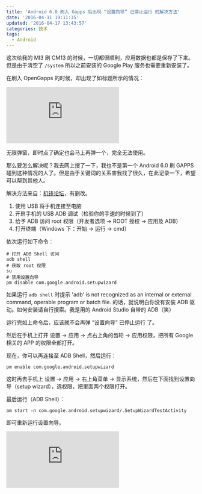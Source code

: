 ```yaml
---
title: 'Android 6.0 刷入 Gapps 后出现 “设置向导” 已停止运行 的解决方法'
date: '2016-04-11 19:11:35'
updated: '2016-04-17 13:43:57'
categories: 技术
tags:
  - Android
---
```


这次给我的 MI3 刷 CM13 的时候，一切都很顺利，应用数据也都是保存了下来。但是由于清空了 `/system` 所以之前安装的 Google Play 服务也需要重新安装了。

在刷入 OpenGapps 的时候，却出现了如标题所示的情况：

![setup wizard stopped](https://img.prinzeugen.net/image.php?di=F02V)

无限弹窗，即时点了确定也会马上再弹一个，完全无法使用。

那么要怎么解决呢？我去网上搜了一下，我也不是第一个 Android 6.0 刷 GAPPS 碰到这种情况的人了。但是由于关键词的关系害我找了很久，在此记录一下，希望可以帮到其他人。

解决方法来自：[机锋论坛](http://bbs.gfan.com/forum.php?mod=viewthread&tid=8089541&page=1#pid294243082)，有删改。

<!--more-->

1. 使用 USB 将手机连接至电脑
2. 开启手机的 USB ADB 调试（检验你的手速的时候到了）
3. 给予 ADB 访问 root 权限（开发者选项 -> ROOT 授权 -> 应用及 ADB）
4. 打开终端（Windows 下：开始 -> 运行 -> cmd）

依次运行如下命令：

```shell
# 打开 ADB Shell 访问
adb shell
# 获取 root 权限
su
# 禁用设置向导
pm disable com.google.android.setupwizard
```

如果运行 `adb shell` 时提示 'adb' is not recognized as an internal or external command, operable program or batch file. 的话，就说明白你没有安装 ADB 驱动。如何安装请自行搜索。我是用的 Android Studio 自带的 ADB（笑）

运行完如上命令后，应该就不会再弹 “设置向导” 已停止运行 了。

然后在手机上打开 设置 -> 应用 -> 点右上角的齿轮 -> 应用权限，把所有 Google 相关的 APP 的权限全部打开。

现在，你可以再连接至 ADB Shell，然后运行：

```shell
pm enable com.google.android.setupwizard
```

这时再去手机上 设置 -> 应用 -> 右上角菜单 -> 显示系统，然后在下面找到设置向导（setup wizard），选权限，把里面两个权限打开。

最后运行（ADB Shell）：
```shell
am start -n com.google.android.setupwizard/.SetupWizardTestActivity 
```

即可重新运行设置向导。

![setup wizard success](https://img.prinzeugen.net/image.php?di=2HUU)



